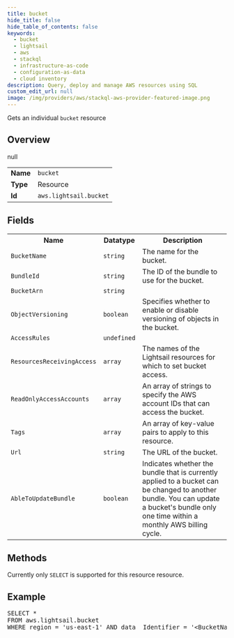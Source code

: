 ```yaml
---
title: bucket
hide_title: false
hide_table_of_contents: false
keywords:
  - bucket
  - lightsail
  - aws
  - stackql
  - infrastructure-as-code
  - configuration-as-data
  - cloud inventory
description: Query, deploy and manage AWS resources using SQL
custom_edit_url: null
image: /img/providers/aws/stackql-aws-provider-featured-image.png
---
```

Gets an individual <code>bucket</code> resource

## Overview
<table><tbody>
<tr><td><b>Name</b></td><td><code>bucket</code></td></tr>
<tr><td><b>Type</b></td><td>Resource</td></tr>
null
<tr><td><b>Id</b></td><td><code>aws.lightsail.bucket</code></td></tr>
</tbody></table>

## Fields
<table><tbody>
<tr><th>Name</th><th>Datatype</th><th>Description</th></tr>
<tr><td><code>BucketName</code></td><td><code>string</code></td><td>The name for the bucket.</td></tr>
<tr><td><code>BundleId</code></td><td><code>string</code></td><td>The ID of the bundle to use for the bucket.</td></tr>
<tr><td><code>BucketArn</code></td><td><code>string</code></td><td></td></tr>
<tr><td><code>ObjectVersioning</code></td><td><code>boolean</code></td><td>Specifies whether to enable or disable versioning of objects in the bucket.</td></tr>
<tr><td><code>AccessRules</code></td><td><code>undefined</code></td><td></td></tr>
<tr><td><code>ResourcesReceivingAccess</code></td><td><code>array</code></td><td>The names of the Lightsail resources for which to set bucket access.</td></tr>
<tr><td><code>ReadOnlyAccessAccounts</code></td><td><code>array</code></td><td>An array of strings to specify the AWS account IDs that can access the bucket.</td></tr>
<tr><td><code>Tags</code></td><td><code>array</code></td><td>An array of key-value pairs to apply to this resource.</td></tr>
<tr><td><code>Url</code></td><td><code>string</code></td><td>The URL of the bucket.</td></tr>
<tr><td><code>AbleToUpdateBundle</code></td><td><code>boolean</code></td><td>Indicates whether the bundle that is currently applied to a bucket can be changed to another bundle. You can update a bucket's bundle only one time within a monthly AWS billing cycle.</td></tr>

</tbody></table>

## Methods
Currently only <code>SELECT</code> is supported for this resource resource.

## Example
<pre>
SELECT * 
FROM aws.lightsail.bucket
WHERE region = 'us-east-1' AND data__Identifier = '&lt;BucketName&gt;'
</pre>
